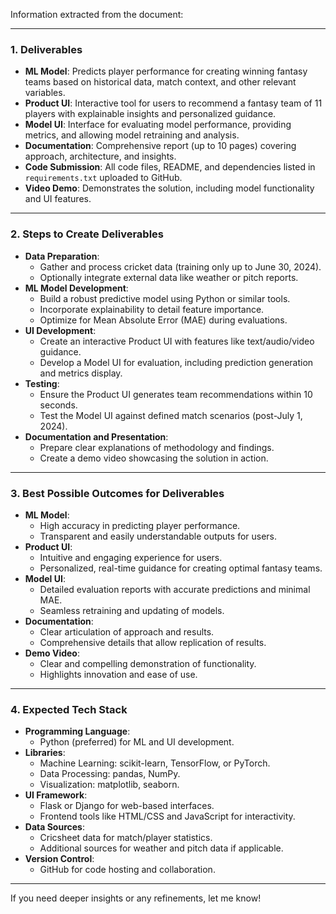 Information extracted from the document:

---

### 1. **Deliverables**
- **ML Model**: Predicts player performance for creating winning fantasy teams based on historical data, match context, and other relevant variables.
- **Product UI**: Interactive tool for users to recommend a fantasy team of 11 players with explainable insights and personalized guidance.
- **Model UI**: Interface for evaluating model performance, providing metrics, and allowing model retraining and analysis.
- **Documentation**: Comprehensive report (up to 10 pages) covering approach, architecture, and insights.
- **Code Submission**: All code files, README, and dependencies listed in `requirements.txt` uploaded to GitHub.
- **Video Demo**: Demonstrates the solution, including model functionality and UI features.

---

### 2. **Steps to Create Deliverables**
- **Data Preparation**:
  - Gather and process cricket data (training only up to June 30, 2024).
  - Optionally integrate external data like weather or pitch reports.
- **ML Model Development**:
  - Build a robust predictive model using Python or similar tools.
  - Incorporate explainability to detail feature importance.
  - Optimize for Mean Absolute Error (MAE) during evaluations.
- **UI Development**:
  - Create an interactive Product UI with features like text/audio/video guidance.
  - Develop a Model UI for evaluation, including prediction generation and metrics display.
- **Testing**:
  - Ensure the Product UI generates team recommendations within 10 seconds.
  - Test the Model UI against defined match scenarios (post-July 1, 2024).
- **Documentation and Presentation**:
  - Prepare clear explanations of methodology and findings.
  - Create a demo video showcasing the solution in action.

---

### 3. **Best Possible Outcomes for Deliverables**
- **ML Model**:
  - High accuracy in predicting player performance.
  - Transparent and easily understandable outputs for users.
- **Product UI**:
  - Intuitive and engaging experience for users.
  - Personalized, real-time guidance for creating optimal fantasy teams.
- **Model UI**:
  - Detailed evaluation reports with accurate predictions and minimal MAE.
  - Seamless retraining and updating of models.
- **Documentation**:
  - Clear articulation of approach and results.
  - Comprehensive details that allow replication of results.
- **Demo Video**:
  - Clear and compelling demonstration of functionality.
  - Highlights innovation and ease of use.

---

### 4. **Expected Tech Stack**
- **Programming Language**:
  - Python (preferred) for ML and UI development.
- **Libraries**:
  - Machine Learning: scikit-learn, TensorFlow, or PyTorch.
  - Data Processing: pandas, NumPy.
  - Visualization: matplotlib, seaborn.
- **UI Framework**:
  - Flask or Django for web-based interfaces.
  - Frontend tools like HTML/CSS and JavaScript for interactivity.
- **Data Sources**:
  - Cricsheet data for match/player statistics.
  - Additional sources for weather and pitch data if applicable.
- **Version Control**:
  - GitHub for code hosting and collaboration.

---

If you need deeper insights or any refinements, let me know!